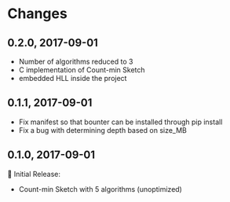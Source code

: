 Changes
===========

## 0.2.0, 2017-09-01
* Number of algorithms reduced to 3
* C implementation of Count-min Sketch
* embedded HLL inside the project


## 0.1.1, 2017-09-01
* Fix manifest so that bounter can be installed through pip install
* Fix a bug with determining depth based on size_MB 

## 0.1.0, 2017-09-01

:star2: Initial Release:

* Count-min Sketch with 5 algorithms (unoptimized)